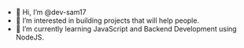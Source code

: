 - 👋 Hi, I’m @dev-sam17
- 👀 I’m interested in building projects that will help people.
- 🌱 I’m currently learning JavaScript and Backend Development using NodeJS.

<!---
dev-sam17/dev-sam17 is a ✨ special ✨ repository because its `README.md` (this file) appears on your GitHub profile.
You can click the Preview link to take a look at your changes.
--->
